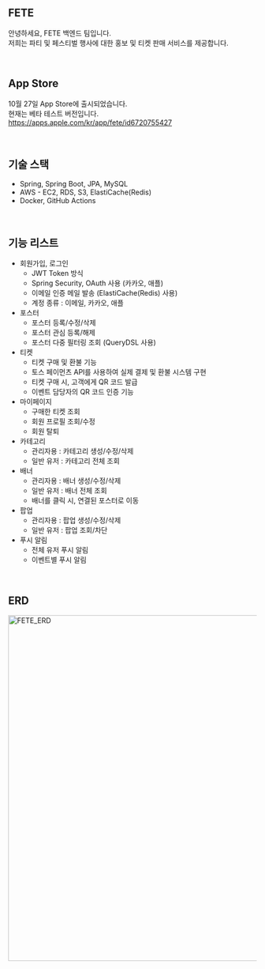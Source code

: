 FETE
---
안녕하세요, FETE 백엔드 팀입니다.<br>
저희는 파티 및 페스티벌 행사에 대한 홍보 및 티켓 판매 서비스를 제공합니다.

</br>

App Store
---
10월 27일 App Store에 출시되었습니다.</br>
현재는 베타 테스트 버전입니다. </br>
https://apps.apple.com/kr/app/fete/id6720755427

</br>

기술 스택
---
- Spring, Spring Boot, JPA, MySQL
- AWS - EC2, RDS, S3, ElastiCache(Redis)
- Docker, GitHub Actions

</br>

기능 리스트
---
- 회원가입, 로그인
  - JWT Token 방식
  - Spring Security, OAuth 사용 (카카오, 애플)
  - 이메일 인증 메일 발송 (ElastiCache(Redis) 사용)
  - 계정 종류 : 이메일, 카카오, 애플
- 포스터
  - 포스터 등록/수정/삭제
  - 포스터 관심 등록/해제
  - 포스터 다중 필터링 조회 (QueryDSL 사용)
- 티켓
  - 티켓 구매 및 환불 기능
  - 토스 페이먼츠 API를 사용하여 실제 결제 및 환불 시스템 구현
  - 티켓 구매 시, 고객에게 QR 코드 발급
  - 이벤트 담당자의 QR 코드 인증 기능
- 마이페이지
  - 구매한 티켓 조회
  - 회원 프로필 조회/수정
  - 회원 탈퇴
- 카테고리
  - 관리자용 : 카테고리 생성/수정/삭제
  - 일반 유저 : 카테고리 전체 조회
- 배너
  - 관리자용 : 배너 생성/수정/삭제
  - 일반 유저 : 배너 전체 조회
  - 배너를 클릭 시, 연결된 포스터로 이동
- 팝업
  - 관리자용 : 팝업 생성/수정/삭제
  - 일반 유저 : 팝업 조회/차단
- 푸시 알림
  - 전체 유저 푸시 알림
  - 이벤트별 푸시 알림

</br>

ERD
---
<img src="https://github.com/user-attachments/assets/59d2401a-e8c6-4804-a80b-0cf2e5a42473" alt="FETE_ERD" width="700"/>
